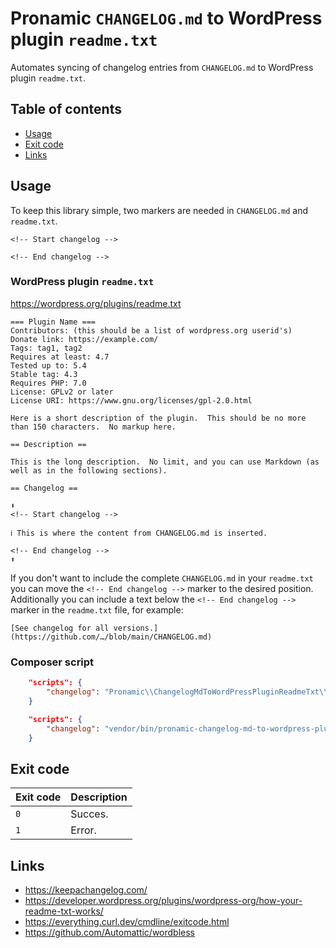 # Pronamic `CHANGELOG.md` to WordPress plugin `readme.txt`

Automates syncing of changelog entries from `CHANGELOG.md` to WordPress plugin `readme.txt`.

## Table of contents

- [Usage](#usage)
- [Exit code](#exit-code)
- [Links](#links)

## Usage

To keep this library simple, two markers are needed in `CHANGELOG.md` and `readme.txt`.

```
<!-- Start changelog -->
```

```
<!-- End changelog -->
```

### WordPress plugin `readme.txt`

https://wordpress.org/plugins/readme.txt

```
=== Plugin Name ===
Contributors: (this should be a list of wordpress.org userid's)
Donate link: https://example.com/
Tags: tag1, tag2
Requires at least: 4.7
Tested up to: 5.4
Stable tag: 4.3
Requires PHP: 7.0
License: GPLv2 or later
License URI: https://www.gnu.org/licenses/gpl-2.0.html

Here is a short description of the plugin.  This should be no more than 150 characters.  No markup here.

== Description ==

This is the long description.  No limit, and you can use Markdown (as well as in the following sections).

== Changelog ==

⬇️
<!-- Start changelog -->

ℹ️ This is where the content from CHANGELOG.md is inserted.

<!-- End changelog -->
⬆️
```

If you don't want to include the complete `CHANGELOG.md` in your `readme.txt` you can move the `<!-- End changelog -->` marker to the desired position. Additionally you can include a text below the `<!-- End changelog -->` marker in the `readme.txt` file, for example:

```
[See changelog for all versions.](https://github.com/…/blob/main/CHANGELOG.md)
```

### Composer script

```json
	"scripts": {
		"changelog": "Pronamic\\ChangelogMdToWordPressPluginReadmeTxt\\Synchronizer::run"
	}
```

```json
	"scripts": {
		"changelog": "vendor/bin/pronamic-changelog-md-to-wordpress-plugin-readme-txt"
	}
```

## Exit code

| Exit code | Description |
| --------- | ----------- |
| `0`       | Succes.     |
| `1`       | Error.      |

## Links

- https://keepachangelog.com/
- https://developer.wordpress.org/plugins/wordpress-org/how-your-readme-txt-works/
- https://everything.curl.dev/cmdline/exitcode.html
- https://github.com/Automattic/wordbless

